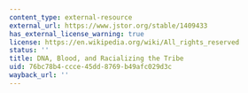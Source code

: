 ```yaml
---
content_type: external-resource
external_url: https://www.jstor.org/stable/1409433
has_external_license_warning: true
license: https://en.wikipedia.org/wiki/All_rights_reserved
status: ''
title: DNA, Blood, and Racializing the Tribe
uid: 76bc78b4-ccce-45dd-8769-b49afc029d3c
wayback_url: ''
---
```

